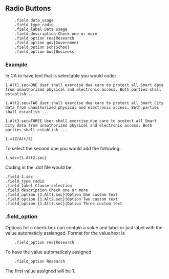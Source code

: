 

## Radio Buttons

````
    .field data_usage
    .field_type radio
    .field_label Data usage
    .field_description Check one or more
    .field_option res|Research
    .field_option gov|Government
    .field_option sch|School
    .field_option bus|Business
````

### Example

In CA to have text that is selectable you would code:


````
1.Alt1.sec=ONE User shall exercise due care to protect all Smart data from unauthorized physical and electronic access. Both parties shall establish ...

1.Alt2.sec=TWO User shall exercise due care to protect all Smart City data from unauthorized physical and electronic access. Both parties shall establish ...

1.Alt3.sec=THREE User shall exercise due care to protect all Smart City data from unauthorized physical and electronic access. Both parties shall establish ...

1.=[Z/Alt/3]
````

To select the second one you would add the following:

````
1.sec={1.Alt2.sec}
````

Coding in the .dot file would be


````
.field 1.sec
.field_type radio
.field_label Clause selection
.field_description Check one or more
.field_option {1.Alt1.sec}|Option One custom text
.field_option {1.Alt2.sec}|Option Two custom text
.field_option {1.Alt3.sec}|Option Three custom text
````



### .field_option
Options for a check box can contain a value and label or just label with the value automaticly assianged.
Format for the value/text is
````
    .field_option res|Research
````

To have the value automaticaly assigned

````
    .field_option Research
````

The first value assigned will be 1.
